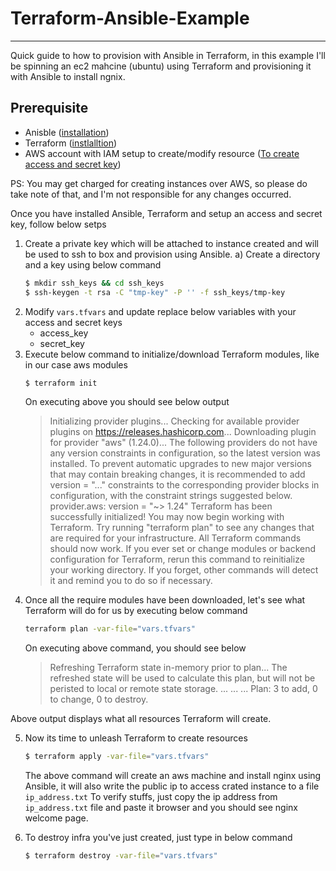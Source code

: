 # Terraform-Ansible-Example
------
Quick guide to how to provision with Ansible in Terraform, in this example I'll be spinning an ec2 mahcine (ubuntu) using Terraform and provisioning it with Ansible to install ngnix.

## Prerequisite
- Anisble ([installation](https://docs.ansible.com/ansible/latest/installation_guide/intro_installation.html))
- Terraform ([instlalltion](https://www.terraform.io/intro/getting-started/install.html))
- AWS account with IAM setup to create/modify resource ([To create access and secret key](https://aws.amazon.com/iam/?sc_channel=PS&sc_campaign=acquisition_US&sc_publisher=google&sc_medium=iam_b&sc_content=aws_iam_p&sc_detail=aws%20iam&sc_category=iam&sc_segment=208382128927&sc_matchtype=p&sc_country=US&s_kwcid=AL!4422!3!208382128927!p!!g!!aws%20iam&ef_id=WZEyFgAAATvt6PWy:20180622154740:s))

PS: You may get charged for creating instances over AWS, so please do take note of that, and I'm not responsible for any changes occurred.

Once you have installed Ansible, Terraform and setup an access and secret key, follow below setps

1) Create a private key which will be attached to instance created and will be used to ssh to box and provision using Ansible.
 a) Create a directory and a key using below command 
   ```sh
   $ mkdir ssh_keys && cd ssh_keys
   $ ssh-keygen -t rsa -C "tmp-key" -P '' -f ssh_keys/tmp-key
   ```
2) Modify ``vars.tfvars`` and update replace below variables with your access and secret keys
    - access_key
    - secret_key
3) Execute  below command to initialize/download Terraform modules, like in our case aws modules
    ```sh
    $ terraform init
    ```
     On executing above you should see below output
    >Initializing provider plugins...
    Checking for available provider plugins on https://releases.hashicorp.com...
    Downloading plugin for provider "aws" (1.24.0)...
The following providers do not have any version constraints in configuration,
so the latest version was installed.
To prevent automatic upgrades to new major versions that may contain breaking
changes, it is recommended to add version = "..." constraints to the
corresponding provider blocks in configuration, with the constraint strings
suggested below.
 provider.aws: version = "~> 1.24"
Terraform has been successfully initialized!
You may now begin working with Terraform. Try running "terraform plan" to see
any changes that are required for your infrastructure. All Terraform commands
should now work.
If you ever set or change modules or backend configuration for Terraform,
rerun this command to reinitialize your working directory. If you forget, other
commands will detect it and remind you to do so if necessary.
4) Once all the require modules have been downloaded, let's see what Terraform will do for us by executing below command 
    ```sh
    terraform plan -var-file="vars.tfvars"
    ```
    On executing above command, you should see below 
    > Refreshing Terraform state in-memory prior to plan...
    > The refreshed state will be used to calculate this plan, but will not be
peristed to local or remote state storage.
    ...
    ...
    ...
    Plan: 3 to add, 0 to change, 0 to destroy.

Above output displays what all resources Terraform will create.     

5) Now its time to unleash Terraform to create resources
    ```sh
    $ terraform apply -var-file="vars.tfvars"
    ```
    The above command will create an aws machine and install nginx using Ansible, it will also write the public ip to access crated instance to a file `ip_address.txt`
To verify stuffs, just copy the ip address from `ip_address.txt` file and paste it browser and you should see nginx welcome page.

6) To destroy infra you've just created, just type in below command
    ```sh
    $ terraform destroy -var-file="vars.tfvars"
    ```
    
